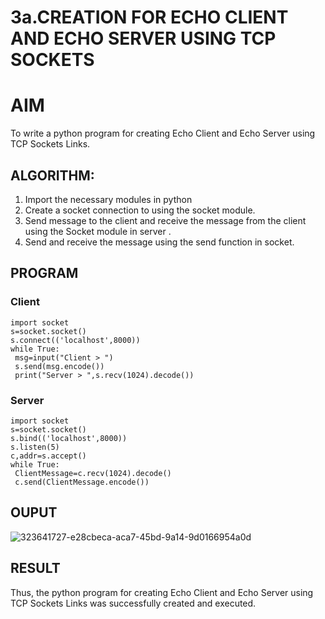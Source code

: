 # 3a.CREATION FOR ECHO CLIENT AND ECHO SERVER USING TCP SOCKETS
# AIM
To write a python program for creating Echo Client and Echo Server using TCP
Sockets Links.
## ALGORITHM:
1. Import the necessary modules in python
2. Create a socket connection to using the socket module.
3. Send message to the client and receive the message from the client using the Socket module in
 server .
4. Send and receive the message using the send function in socket.
## PROGRAM

### Client
```
import socket
s=socket.socket()
s.connect(('localhost',8000))
while True:
 msg=input("Client > ")
 s.send(msg.encode())
 print("Server > ",s.recv(1024).decode())
```
### Server
```
import socket
s=socket.socket()
s.bind(('localhost',8000))
s.listen(5)
c,addr=s.accept()
while True:
 ClientMessage=c.recv(1024).decode()
 c.send(ClientMessage.encode())
```

## OUPUT

![323641727-e28cbeca-aca7-45bd-9a14-9d0166954a0d](https://github.com/Charanteja-01/3a.Sockets_Creation_for_Echo_Client_and_Echo_Server/assets/145693038/7ed92434-d378-43db-ab84-5c29714f3cc6)


## RESULT
Thus, the python program for creating Echo Client and Echo Server using TCP Sockets Links 
was successfully created and executed.
